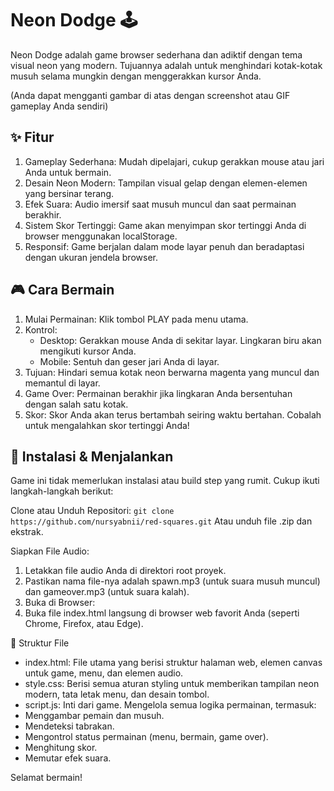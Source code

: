 # Neon Dodge 🕹️
Neon Dodge adalah game browser sederhana dan adiktif dengan tema visual neon yang modern. Tujuannya adalah untuk menghindari kotak-kotak musuh selama mungkin dengan menggerakkan kursor Anda.

(Anda dapat mengganti gambar di atas dengan screenshot atau GIF gameplay Anda sendiri)

## ✨ Fitur
1. Gameplay Sederhana: Mudah dipelajari, cukup gerakkan mouse atau jari Anda untuk bermain.
2. Desain Neon Modern: Tampilan visual gelap dengan elemen-elemen yang bersinar terang.
3. Efek Suara: Audio imersif saat musuh muncul dan saat permainan berakhir.
4. Sistem Skor Tertinggi: Game akan menyimpan skor tertinggi Anda di browser menggunakan localStorage.
5. Responsif: Game berjalan dalam mode layar penuh dan beradaptasi dengan ukuran jendela browser.

## 🎮 Cara Bermain
1. Mulai Permainan: Klik tombol PLAY pada menu utama.
2. Kontrol:
   - Desktop: Gerakkan mouse Anda di sekitar layar. Lingkaran biru akan mengikuti kursor Anda.
   - Mobile: Sentuh dan geser jari Anda di layar.
3. Tujuan: Hindari semua kotak neon berwarna magenta yang muncul dan memantul di layar.
4. Game Over: Permainan berakhir jika lingkaran Anda bersentuhan dengan salah satu kotak.
5. Skor: Skor Anda akan terus bertambah seiring waktu bertahan. Cobalah untuk mengalahkan skor tertinggi Anda!

## 🚀 Instalasi & Menjalankan
Game ini tidak memerlukan instalasi atau build step yang rumit. Cukup ikuti langkah-langkah berikut:

Clone atau Unduh Repositori:
```git clone https://github.com/nursyabnii/red-squares.git```
Atau unduh file .zip dan ekstrak.

Siapkan File Audio:
1. Letakkan file audio Anda di direktori root proyek.
2. Pastikan nama file-nya adalah spawn.mp3 (untuk suara musuh muncul) dan gameover.mp3 (untuk suara kalah).
3. Buka di Browser: 
4. Buka file index.html langsung di browser web favorit Anda (seperti Chrome, Firefox, atau Edge).

📂 Struktur File
- index.html: File utama yang berisi struktur halaman web, elemen canvas untuk game, menu, dan elemen audio.
- style.css: Berisi semua aturan styling untuk memberikan tampilan neon modern, tata letak menu, dan desain tombol.
- script.js: Inti dari game. Mengelola semua logika permainan, termasuk:
- Menggambar pemain dan musuh.
- Mendeteksi tabrakan.
- Mengontrol status permainan (menu, bermain, game over).
- Menghitung skor.
- Memutar efek suara.

Selamat bermain!